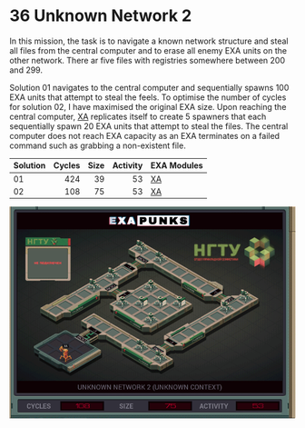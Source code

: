 # 36 Unknown Network 2

In this mission, the task is to navigate a known network structure and steal all files from the central computer and to erase all enemy EXA units on the other network.  There ar five files with registries somewhere between 200 and 299.

Solution 01 navigates to the central computer and sequentially spawns 100 EXA units that attempt to steal the feels. To optimise the number of cycles for solution 02, I have maximised the original EXA size. Upon reaching the central computer, [XA](02-XA.exa) replicates itself to create 5 spawners that each sequentially spawn 20 EXA units that attempt to steal the files.  The central computer does not reach EXA capacity as an EXA terminates on a failed command such as grabbing a non-existent file.

| Solution | Cycles | Size | Activity | EXA Modules|
|:---------|-------:|-----:|---------:|------------|
| 01       |    424 |   39 |       53 | [XA](01-XA.exa) |
| 02       |    108 |   75 |       53 | [XA](02-XA.exa) |

![Solution 02](EXAPUNKS%20-%20UNKNOWN%20NETWORK%202.gif "Solution 02")